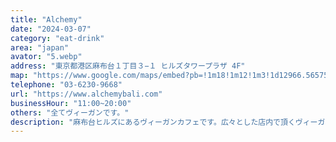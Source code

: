 ```yaml
---
title: "Alchemy"
date: "2024-03-07"
category: "eat-drink"
area: "japan"
avator: "5.webp"
address: "東京都港区麻布台１丁目３−１ ヒルズタワープラザ 4F"
map: "https://www.google.com/maps/embed?pb=!1m18!1m12!1m3!1d12966.565759289497!2d139.7301724333901!3d35.661204797289464!2m3!1f0!2f0!3f0!3m2!1i1024!2i768!4f13.1!3m3!1m2!1s0x60188bbcd1158def%3A0x798a56e5add1f653!2sAlchemy!5e0!3m2!1sja!2sjp!4v1710817380339!5m2!1sja!2sjp"
telephone: "03-6230-9668"
url: "https://www.alchemybali.com"
businessHour: "11:00~20:00"
others: "全てヴィーガンです。"
description: "麻布台ヒルズにあるヴィーガンカフェです。広々とした店内で頂くヴィーガン料理は、バリ島発のレストランらしい、アジアンフュージョン料理も楽しめます。"
---
```

